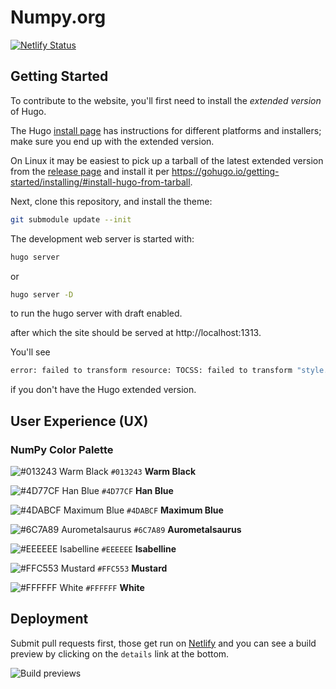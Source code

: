 # Numpy.org

[![Netlify Status](https://api.netlify.com/api/v1/badges/efd504a5-56ff-4f46-8a51-b6d4bb338c59/deploy-status)](https://app.netlify.com/sites/numpy/deploys)

## Getting Started

To contribute to the website, you'll first need to install the *extended
version* of Hugo.

The Hugo [install page](https://gohugo.io/getting-started/installing/) has
instructions for different platforms and installers; make sure you end up with
the extended version.

On Linux it may be easiest to pick up a tarball of the latest extended version
from the [release page](https://github.com/gohugoio/hugo/releases/) and
install it per https://gohugo.io/getting-started/installing/#install-hugo-from-tarball.

Next, clone this repository, and install the theme:

```bash
git submodule update --init
```

The development web server is started with:

```bash
hugo server
```

or

```bash
hugo server -D
```

to run the hugo server with draft enabled.

after which the site should be served at http://localhost:1313.

You'll see

```bash
error: failed to transform resource: TOCSS: failed to transform "style.sass"
```

if you don't have the Hugo extended version.


## User Experience (UX)

### NumPy Color Palette

![#013243 Warm Black](./static/images/content_images/swatch_013243_warm_black.png) `#013243` **Warm Black**

![#4D77CF Han Blue](./static/images/content_images/swatch_4D77CF_han_blue.png) `#4D77CF` **Han Blue**

![#4DABCF Maximum Blue](./static/images/content_images/swatch_4DABCF_maximum_blue.png) `#4DABCF` **Maximum Blue**

![#6C7A89 Aurometalsaurus](./static/images/content_images/swatch_6C7A89_aurometalsaurus.png) `#6C7A89` **Aurometalsaurus**

![#EEEEEE Isabelline](./static/images/content_images/swatch_EEEEEE_isabelline.png) `#EEEEEE` **Isabelline**

![#FFC553 Mustard](./static/images/content_images/swatch_FFC553_mustard.png) `#FFC553` **Mustard**

![#FFFFFF White](./static/images/content_images/swatch_FFFFFF_white.png) `#FFFFFF` **White**

## Deployment

Submit pull requests first, those get run on [Netlify](https://quansight-labs.netlify.app/) and you can see a build preview by clicking on the `details` link at the bottom.

![Build previews](images/readme-build-previews.png)
